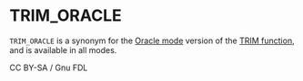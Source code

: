 # TRIM\_ORACLE

`TRIM_ORACLE` is a synonym for the [Oracle mode](https://app.gitbook.com/s/aEnK0ZXmUbJzqQrTjFyb/comparison/sql_modeoracle) version of the [TRIM function](trim.md), and is available in all modes.

CC BY-SA / Gnu FDL
